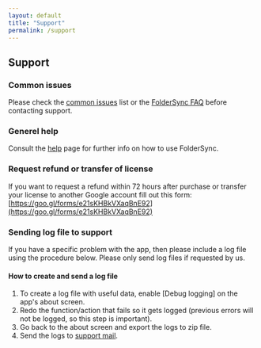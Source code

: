 ```yaml
---
layout: default
title: "Support"
permalink: /support
---
```


## Support

### Common issues
Please check the [common issues](/commonissues) list or the [FolderSync FAQ](/foldersync/faq) before contacting support.

### Generel help
Consult the [help](/foldersync/help/) page for further info on how to use FolderSync.

### Request refund or transfer of license
If you want to request a refund within 72 hours after purchase or transfer your license to another Google account fill out this form:
[https://goo.gl/forms/e21sKHBkVXaqBnE92](https://goo.gl/forms/e21sKHBkVXaqBnE92)

### Sending log file to support
If you  have a specific problem with the app, then please include a log file using the procedure below.
Please only send log files if requested by us.

#### How to create and send a log file
1. To create a log file with useful data, enable [Debug logging] on the app's about screen.
2. Redo the function/action that fails so it gets logged (previous errors will not be logged, so this step is important).
3. Go back to the about screen and export the logs to zip file.
4. Send the logs to [support mail](mailto:support@tacit.dk).

